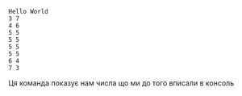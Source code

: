 
```
Hello World
3 7
4 6
5 5
5 5
5 5
5 5
6 4
7 3
```
Ця команда показує нам числа що ми до того вписали в консоль
